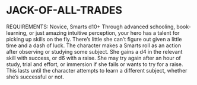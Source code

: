 # JACK-OF-ALL-TRADES
REQUIREMENTS: Novice, Smarts d10+
Through advanced schooling, book-learning, or just amazing intuitive perception, your hero has a talent for picking up skills on the fly. There’s little she can’t figure out given a little time and a dash of luck.
The character makes a Smarts roll as an action after observing or studying some subject. She gains a d4 in the relevant skill with success, or d6 with a raise. She may try again after an hour of study, trial and effort, or immersion if she fails or wants to try for a raise. This lasts until the character attempts to learn a different subject, whether she’s successful or not.